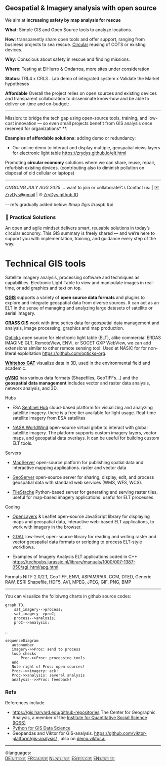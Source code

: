 ## Geospatial & Imagery analysis with open source 

We aim at **increasing safety by map analysis for rescue** 

**What**: Simple GIS and Open Source tools to analyze locations.

**How**: transparently share open tools and offer support, ranging from business projects to sea rescue. [Circular](circular.html) reusing of COTS or existing devices. 

**Why**: Conscious about safety in rescue and finding missions.

**Where**:  Testing at ElHierro & Ondarroa, more sites under consideration

**Status**: TRL4 x CRL3 . Lab demo of integrated system x Validate the Market hypotheses

**Affordable**
Overall the project relies on open sources and existing devices and transparent collaboration to disseminate know-how and be able to deliver on-time and on-budget:


---

Mission: to bridge the tech gap using open-source tools, training, and low-cost innovation — so even small projects benefit from GIS analysis once reserved for organizations* **.

**Examples of affordable solutions:** adding demo or redundancy:
- Our online demo to interact and display multiple, geospatial views layers for electronic light table  https://zrydys.github.io/elt.html

Promoting **circular economy** solutions where we can share, reuse, repair, refurbish existing devices. (contributing also to diminish pollution on disposal of old cellular or laptops)


---
*ONGOING JULY AUG 2025 ...* 
want to join or collaborate?:  📞 Contact us:  | ✉️ [ZryDys@gmail](mailto:ZryDys@gmail) | 🌐 [ZryDys.github.IO](https://zrydys.github.io) 

-- refs gradually added below:  #map #gis #raspb #pi

### 🌱 Practical Solutions 

An open and agile mindset delivers smart, reusable solutions in today’s circular economy. This GIS summary is freely shared — and we’re here to support you with implementation, training, and guidance every step of the way.


# Technical GIS tools 

Satellite imagery analysis, processing software and techniques as capabilities. Electronic Light Table to view and manipulate images in real-time, or add graphics and text on top.

**[QGIS](https://qgis.org/en/site/)** supports a variety of **open source data formats** and plugins to explore and integrate geospatial data from diverse sources. It can act as an ELT in the sense of managing and analyzing large datasets of satellite or aerial imagery.

**[GRASS GIS](https://grass.osgeo.org/)** work with time series data for geospatial data management and analysis, image processing, graphics and map production.

[Opticks](https://www.opticks.org/#history-of-opticks) open source for electronic light table (ELT), alike commercial ERDAS IMAGINE GLT, RemoteView, ENVI, or SOCET GXP WebView, we can add extensions similar to other remote sensing tool. Used at NASIC for for non-literal exploitation https://github.com/opticks-org.

**[Whitebox GAT](https://www.whiteboxgeo.com/)**  visualize data in 3D, used in the environmental field and academic.

[**gVSIG**](http://www.gvsig.com/en) has various data formats (Shapefiles, GeoTIFFs...) and the **geospatial data management** includes vector and raster data analysis, network analysis, and 3D.

Hubs

- ESA [Sentinel Hub](https://www.sentinel-hub.com/) cloud-based platform for visualizing and analyzing satellite imagery. there is a free tier available for light usage. Real-time satellite imagery from ESA satellites
 
- [NASA WorldWind](https://worldwind.arc.nasa.gov/) open-source virtual globe to interact with global satellite imagery. The platform supports custom imagery layers, vector maps, and geospatial data overlays. It can be useful for building custom ELT tools.

Servers
 
- [MapServer](https://mapserver.org/)  open-source platform for publishing spatial data and interactive mapping applications. raster and vector data   
 
* [GeoServer](http://geoserver.org/)  open-source server for sharing, display, edit, and process geospatial data with standard web services (WMS, WFS, WCS).  

- [TileStache](http://tilestache.org/)  Python-based server for generating and serving raster tiles, useful for map-based imagery applications.  useful for ELT processes.
 
Coding
 
- [OpenLayers](https://openlayers.org/) & Leaflet open-source JavaScript library for displaying maps and geospatial data, interactive web-based ELT applications, to work with imagery in the browser.
 
- [GDAL](https://gdal.org/)  low-level, open-source library for reading and writing raster and vector geospatial data formats or scripting to process ELT-style workflows.

- Examples of Imagery Analysis ELT applications coded in C++ https://techpubs.jurassic.nl/library/manuals/1000/007-1387-050/sgi_html/apg.html

Formats NITF 2.0/2.1, GeoTIFF, ENVI, ASPAM/PAR, CGM, DTED, Generic RAW, ESRI Shapefile, HDF5, AVI, MPEG, JPEG, GIF, PNG, BMP

 

---

 
[rem]: ..

You can visualize the folloiwng charts in github source codes:


```mermaid
graph TD;
    sat_imagery-->process;
    sat_imagery-->proC;
    process-->analysis;
    proC-->analysis;
```

..

```mermaid
sequenceDiagram
   autonumber
   imagery->>Proc: send to process
   loop checks
       Proc->>Proc: processing tools
   end
   Note right of Proc: open sources!
   Proc-->>imagery: ack!
   Proc->>analysis: several analysis
   analysis-->>Proc: feedback!
```


### Refs

References include 


- https://gis.harvard.edu/github-repositories The Center for Geographic Analysis, a member of the [Institute for Quantitative Social Science (IQSS)](http://www.iq.harvard.edu/)
- [Python for GIS Data Science](https://github.com/RGreinacher/python-workshop-gis-big-data)
- Geopandas and Viktor for GIS-analysis.  https://github.com/viktor-platform/gis-analysis/ , also   on [demo.viktor.ai](https://demo.viktor.ai/public/gis-analysis).


---

🌐languages:  
 [DE🇦🇹🇩🇪](https://translate.google.com/translate?hl=de&sl=auto&u=https://zrydys.github.io/gis.html)
 [FR🇨🇦🇧🇪](https://translate.google.com/translate?hl=fr&sl=auto&u=https://zrydys.github.io/gis.html)
 [NL🇳🇱🇧🇪](https://zrydys-github-io.translate.goog/gis.html?_x_tr_sl=auto&_x_tr_tl=nl&_x_tr_hl=nl)
 [ES🇪🇸🇨🇷](https://zrydys-github-io.translate.goog/gis.html?_x_tr_sl=auto&_x_tr_tl=es&_x_tr_hl=es)
 [EN🇺🇸🇮🇪](https://zrydys.github.io/gis.html)
